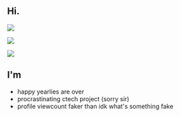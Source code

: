 ## Hi.

![](https://komarev.com/ghpvc/?username=ethanwang314159&color=2e933c&style=plastic)  

![](https://github-readme-stats.vercel.app/api/top-langs/?username=the-ethan-wang&theme=highcontrast)
  
![](https://github-readme-stats.vercel.app/api?username=the-ethan-wang&theme=tokyonight)  
## I'm
- happy yearlies are over
- procrastinating ctech project (sorry sir)
- profile viewcount faker than idk what's something fake

